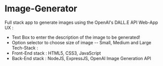 # Image-Generator

Full stack app to generate images using the OpenAI's DALL.E API
Web-App UX :
- Text Box to enter the description of the image to be generated!
- Option selector to choose size of image -- Small, Medium and Large
Tech-Stack :
- Front-End stack : HTML5, CSS3, JavaScript
- Back-End stack : NodeJS, ExpressJS, OpenAI Image Generation API
